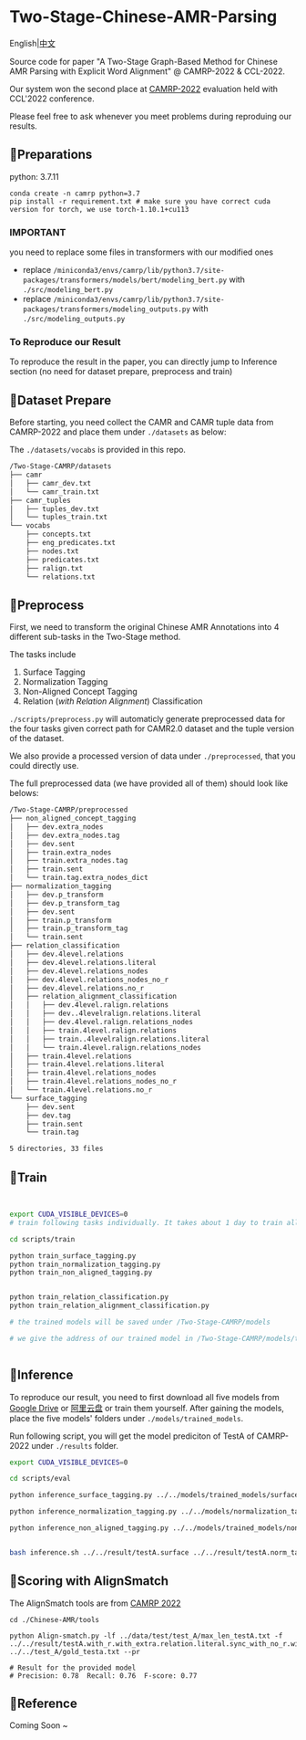 # Two-Stage-Chinese-AMR-Parsing

English|[中文](https://github.com/chenllliang/Two-Stage-CAMRP/blob/main/README_zh.md)

Source code for paper "A Two-Stage Graph-Based Method for Chinese AMR Parsing with Explicit Word Alignment" @ CAMRP-2022 & CCL-2022.

Our system won the second place at [CAMRP-2022](https://github.com/GoThereGit/Chinese-AMR#%E8%AF%84%E6%B5%8B%E6%8E%92%E5%90%8D) evaluation held with CCL'2022 conference.

Please feel free to ask whenever you meet problems during reproduing our results.


## 📕Preparations

python: 3.7.11

```shell
conda create -n camrp python=3.7
pip install -r requirement.txt # make sure you have correct cuda version for torch, we use torch-1.10.1+cu113
```

### IMPORTANT
you need to replace some files in transformers with our modified ones
- replace `/miniconda3/envs/camrp/lib/python3.7/site-packages/transformers/models/bert/modeling_bert.py` with `./src/modeling_bert.py`
- replace `/miniconda3/envs/camrp/lib/python3.7/site-packages/transformers/modeling_outputs.py` with `./src/modeling_outputs.py`


### To Reproduce our Result

To reproduce the result in the paper, you can directly jump to Inference section (no need for dataset prepare, preprocess and train)


## 📕Dataset Prepare

Before starting, you need collect the CAMR and CAMR tuple data from CAMRP-2022 and place them under `./datasets` as below:

The `./datasets/vocabs` is provided in this repo.

```bash
/Two-Stage-CAMRP/datasets
├── camr
│   ├── camr_dev.txt
│   └── camr_train.txt
├── camr_tuples
│   ├── tuples_dev.txt
│   └── tuples_train.txt
└── vocabs
    ├── concepts.txt
    ├── eng_predicates.txt
    ├── nodes.txt
    ├── predicates.txt
    ├── ralign.txt
    └── relations.txt
```

## 📕Preprocess

First, we need to transform the original Chinese AMR Annotations into 4 different sub-tasks in the Two-Stage method. 

The tasks include
1. Surface Tagging 
2. Normalization Tagging
3. Non-Aligned Concept Tagging
4. Relation (*with Relation Alignment*) Classification 

`./scripts/preprocess.py` will automaticly generate preprocessed data for the four tasks given correct path for CAMR2.0 dataset and the tuple version of the dataset.

We also provide a processed version of data under `./preprocessed`, that you could directly use.

The full preprocessed data (we have provided all of them) should look like belows:

```bash
/Two-Stage-CAMRP/preprocessed
├── non_aligned_concept_tagging
│   ├── dev.extra_nodes
│   ├── dev.extra_nodes.tag
│   ├── dev.sent
│   ├── train.extra_nodes
│   ├── train.extra_nodes.tag
│   ├── train.sent
│   └── train.tag.extra_nodes_dict
├── normalization_tagging
│   ├── dev.p_transform
│   ├── dev.p_transform_tag
│   ├── dev.sent
│   ├── train.p_transform
│   ├── train.p_transform_tag
│   └── train.sent
├── relation_classification
│   ├── dev.4level.relations
│   ├── dev.4level.relations.literal
│   ├── dev.4level.relations_nodes
│   ├── dev.4level.relations_nodes_no_r
│   ├── dev.4level.relations.no_r
│   ├── relation_alignment_classification
│   │   ├── dev.4level.ralign.relations
│   │   ├── dev..4levelralign.relations.literal
│   │   ├── dev.4level.ralign.relations_nodes
│   │   ├── train.4level.ralign.relations
│   │   ├── train..4levelralign.relations.literal
│   │   └── train.4level.ralign.relations_nodes
│   ├── train.4level.relations
│   ├── train.4level.relations.literal
│   ├── train.4level.relations_nodes
│   ├── train.4level.relations_nodes_no_r
│   └── train.4level.relations.no_r
└── surface_tagging
    ├── dev.sent
    ├── dev.tag
    ├── train.sent
    └── train.tag

5 directories, 33 files
```

## 📕Train

```bash


export CUDA_VISIBLE_DEVICES=0
# train following tasks individually. It takes about 1 day to train all tasks on a single A40 GPU

cd scripts/train

python train_surface_tagging.py
python train_normalization_tagging.py
python train_non_aligned_tagging.py


python train_relation_classification.py
python train_relation_alignment_classification.py

# the trained models will be saved under /Two-Stage-CAMRP/models

# we give the address of our trained model in /Two-Stage-CAMRP/models/trained_models/address.txt which you could download from Google Disk



```


## 📕Inference

To reproduce our result, you need to first download all five models from [Google Drive](https://drive.google.com/drive/folders/153WJXLJ4xmo1vSnPU5R_G-b2_3v4ggGQ?usp=sharing) or [阿里云盘](https://www.aliyundrive.com/s/ad1VTLhUBgy) or train them yourself. After gaining the models, place the five models' folders under `./models/trained_models`. 

Run following script, you will get the model prediciton of TestA of CAMRP-2022 under `./results` folder.


```bash
export CUDA_VISIBLE_DEVICES=0

cd scripts/eval

python inference_surface_tagging.py ../../models/trained_models/surface_tagging/checkpoint-125200 ../../test_A/test_A_with_id.txt ../../result/testA

python inference_normalization_tagging.py ../../models/normalization_tagging/checkpoint-650 ../../test_A/test_A_with_id.txt ../../result/testA

python inference_non_aligned_tagging.py ../../models/trained_models/non_aligned_tagging/checkpoint-1400 ../../test_A/test_A_with_id.txt ../../result/testA


bash inference.sh ../../result/testA.surface ../../result/testA.norm_tag ../../result/testA.non_aligned ../../test_A/test_A.txt ../../result/testA ../../models/trained_models/relation_cls/checkpoint-32400 ../../models/trained_models/relation_align_cls/checkpoint-33000

```




## 📕Scoring with AlignSmatch

The AlignSmatch tools are from [CAMRP 2022](https://github.com/GoThereGit/Chinese-AMR/tree/main/tools)

```
cd ./Chinese-AMR/tools

python Align-smatch.py -lf ../data/test/test_A/max_len_testA.txt -f ../../result/testA.with_r.with_extra.relation.literal.sync_with_no_r.with_func_words.camr_tuple ../../test_A/gold_testa.txt --pr

# Result for the provided model
# Precision: 0.78  Recall: 0.76  F-score: 0.77
```


## 📕Reference

Coming Soon ~
